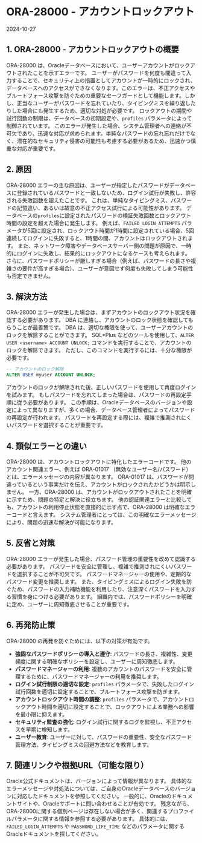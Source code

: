 # ORA-28000 - アカウントロックアウト
2024-10-27

## 1. ORA-28000 - アカウントロックアウトの概要

ORA-28000 は、Oracleデータベースにおいて、ユーザーアカウントがロックアウトされたことを示すエラーです。  ユーザーがパスワードを何度も間違って入力することで、セキュリティ上の措置としてアカウントが一時的にロックされ、データベースへのアクセスができなくなります。このエラーは、不正アクセスやブルートフォース攻撃を防ぐための重要なセーフガードとして機能します。しかし、正当なユーザーがパスワードを忘れていたり、タイピングミスを繰り返したりした場合にも発生するため、適切な対処が必要です。  ロックアウトの期間や試行回数の制限は、データベースの初期設定や、`profiles` パラメータによって制御されています。  このエラーが発生した場合、システム管理者への連絡が不可欠であり、迅速な対応が求められます。単純なパスワードの忘れ忘れだけでなく、潜在的なセキュリティ侵害の可能性も考慮する必要があるため、迅速かつ慎重な対応が重要です。


## 2. 原因

ORA-28000 エラーの主な原因は、ユーザーが指定したパスワードがデータベースに登録されているパスワードと一致しないため、ログイン試行が失敗し、許容される失敗回数を超えたことです。  これは、単純なタイピングミス、パスワードの記憶違い、あるいは故意の不正アクセス試行による可能性があります。  データベースの`profiles`に設定されたパスワードの検証失敗回数とロックアウト時間の設定を超えた場合に発生します。  例えば、`FAILED_LOGIN_ATTEMPTS` パラメータが5回に設定され、ロックアウト時間が1時間に設定されている場合、5回連続してログインに失敗すると、1時間の間、アカウントはロックアウトされます。  また、ネットワーク障害やデータベースサーバー側の問題が原因で、一時的にログインに失敗し、結果的にロックアウトになるケースも考えられます。  さらに、パスワードポリシーが厳しすぎる場合（例えば、パスワードの長さや複雑さの要件が高すぎる場合）、ユーザーが意図せず何度も失敗してしまう可能性も否定できません。


## 3. 解決方法

ORA-28000 エラーが発生した場合は、まずアカウントのロックアウト状況を確認する必要があります。  DBA に連絡し、アカウントのロック状態を確認してもらうことが最善策です。 DBA は、適切な権限を使って、ユーザーアカウントのロックを解除することができます。  SQL*Plus などのツールを使用して、`ALTER USER <username> ACCOUNT UNLOCK;` コマンドを実行することで、アカウントのロックを解除できます。 ただし、このコマンドを実行するには、十分な権限が必要です。

```sql
-- アカウントのロック解除
ALTER USER myuser ACCOUNT UNLOCK;
```

アカウントのロックが解除された後、正しいパスワードを使用して再度ログインを試みます。  もしパスワードを忘れてしまった場合は、パスワードの再設定手順に従う必要があります。  この手順は、Oracleデータベースのバージョンや設定によって異なりますが、多くの場合、データベース管理者によってパスワードの再設定が行われます。  パスワードを再設定する際には、複雑で推測されにくいパスワードを選択することが重要です。


## 4. 類似エラーとの違い

ORA-28000 は、アカウントロックアウトに特化したエラーコードです。  他のアカウント関連エラー、例えば ORA-01017 （無効なユーザー名/パスワード）とは、エラーメッセージの内容が異なります。  ORA-01017 は、パスワードが間違っているという事実だけを伝え、アカウントがロックされたかどうかは明示しません。  一方、ORA-28000 は、アカウントがロックアウトされたことを明確に示すため、問題の特定と解決に役立ちます。  他の認証関連エラーと比較しても、アカウントの利用停止状態を直接的に示す点で、ORA-28000 は明確なエラーコードと言えます。  システム管理者にとっては、この明確なエラーメッセージにより、問題の迅速な解決が可能になります。


## 5. 反省と対策

ORA-28000 エラーが発生した場合、パスワード管理の重要性を改めて認識する必要があります。  パスワードを安全に管理し、複雑で推測されにくいパスワードを選択することが不可欠です。  パスワードマネージャーの使用や、定期的なパスワード変更を推奨します。  また、タイピングミスによるログイン失敗を防ぐため、パスワードの入力補助機能を利用したり、注意深くパスワードを入力する習慣を身につける必要があります。  組織内では、パスワードポリシーを明確に定め、ユーザーに周知徹底させることが重要です。


## 6. 再発防止策

ORA-28000 の再発を防ぐためには、以下の対策が有効です。

* **強固なパスワードポリシーの導入と遵守**:  パスワードの長さ、複雑性、変更頻度に関する明確なポリシーを設定し、ユーザーに周知徹底します。
* **パスワードマネージャーの利用**:  複数のアカウントのパスワードを安全に管理するために、パスワードマネージャーの利用を推奨します。
* **ログイン試行制限の適切な設定**:  `profiles` パラメータで、失敗したログイン試行回数を適切に設定することで、ブルートフォース攻撃を防ぎます。
* **アカウントロックアウト時間の調整**:  `profiles` パラメータで、アカウントロックアウト時間を適切に設定することで、ロックアウトによる業務への影響を最小限に抑えます。
* **セキュリティ監査の強化**:  ログイン試行に関するログを監視し、不正アクセスを早期に検知します。
* **ユーザー教育**:  ユーザーに対して、パスワードの重要性、安全なパスワード管理方法、タイピングミスの回避方法などを教育します。


## 7. 関連リンクや根拠URL（可能な限り）

Oracle公式ドキュメントは、バージョンによって情報が異なります。  具体的なエラーメッセージや対処法については、ご自身のOracleデータベースのバージョンに対応したドキュメントを参照してください。  一般的に、Oracleのドキュメントサイトや、Oracleサポートに問い合わせることが有効です。  残念ながら、ORA-28000に関する個別ページは存在しない場合が多く、関連するプロファイルパラメータに関する情報を参照する必要があります。  具体的には、`FAILED_LOGIN_ATTEMPTS` や `PASSWORD_LIFE_TIME` などのパラメータに関するOracleドキュメントを探してください。